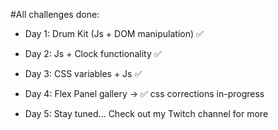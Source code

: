 #All challenges done:

- Day 1: Drum Kit (Js + DOM manipulation) ✅
- Day 2: Js + Clock functionality ✅
- Day 3: CSS variables + Js ✅
- Day 4: Flex Panel gallery -> ✅ css corrections in-progress

- Day 5: Stay tuned... Check out my Twitch channel for more
